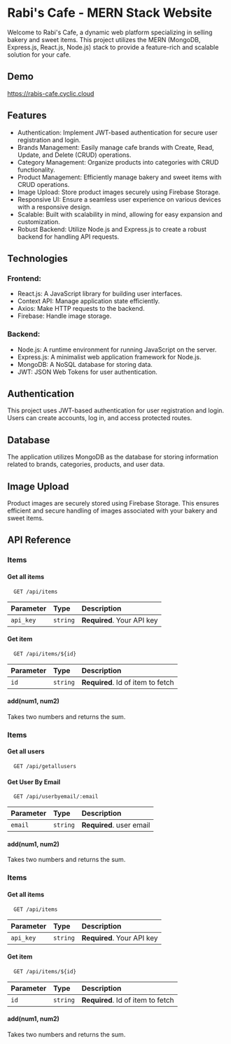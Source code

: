 
# Rabi's Cafe - MERN Stack Website

Welcome to Rabi's Cafe, a dynamic web platform specializing in selling bakery and sweet items. This project utilizes the MERN (MongoDB, Express.js, React.js, Node.js) stack to provide a feature-rich and scalable solution for your cafe.




## Demo

https://rabis-cafe.cyclic.cloud


## Features

- Authentication: Implement JWT-based authentication for secure user registration and login.
- Brands Management: Easily manage cafe brands with Create, Read, Update, and Delete (CRUD) operations.
- Category Management: Organize products into categories with CRUD functionality.
- Product Management: Efficiently manage bakery and sweet items with CRUD operations.
- Image Upload: Store product images securely using Firebase Storage.
- Responsive UI: Ensure a seamless user experience on various devices with a responsive design.
- Scalable: Built with scalability in mind, allowing for easy expansion and customization.
- Robust Backend: Utilize Node.js and Express.js to create a robust backend for handling API requests.

## Technologies
### Frontend:
- React.js: A JavaScript library for building user interfaces.
- Context API: Manage application state efficiently.
- Axios: Make HTTP requests to the backend.
- Firebase: Handle image storage.
### Backend:
- Node.js: A runtime environment for running JavaScript on the server.
- Express.js: A minimalist web application framework for Node.js.
- MongoDB: A NoSQL database for storing data.
- JWT: JSON Web Tokens for user authentication.

## Authentication
This project uses JWT-based authentication for user registration and login. Users can create accounts, log in, and access protected routes.

## Database
The application utilizes MongoDB as the database for storing information related to brands, categories, products, and user data.

## Image Upload
Product images are securely stored using Firebase Storage. This ensures efficient and secure handling of images associated with your bakery and sweet items.
## API Reference

### Items
#### Get all items

```http
  GET /api/items
```

| Parameter | Type     | Description                |
| :-------- | :------- | :------------------------- |
| `api_key` | `string` | **Required**. Your API key |

#### Get item

```http
  GET /api/items/${id}
```

| Parameter | Type     | Description                       |
| :-------- | :------- | :-------------------------------- |
| `id`      | `string` | **Required**. Id of item to fetch |

#### add(num1, num2)

Takes two numbers and returns the sum.


### Items
#### Get all users

```http
  GET /api/getallusers
```

#### Get User By Email

```http
  GET /api/userbyemail/:email
```

| Parameter | Type     | Description                       |
| :-------- | :------- | :-------------------------------- |
| `email`      | `string` | **Required**. user email |

#### add(num1, num2)

Takes two numbers and returns the sum.

### Items
#### Get all items

```http
  GET /api/items
```

| Parameter | Type     | Description                |
| :-------- | :------- | :------------------------- |
| `api_key` | `string` | **Required**. Your API key |

#### Get item

```http
  GET /api/items/${id}
```

| Parameter | Type     | Description                       |
| :-------- | :------- | :-------------------------------- |
| `id`      | `string` | **Required**. Id of item to fetch |

#### add(num1, num2)

Takes two numbers and returns the sum.
